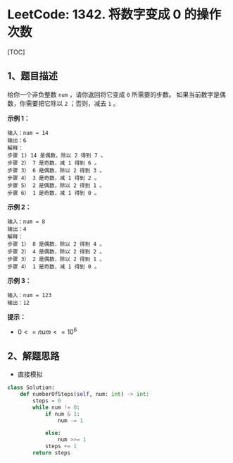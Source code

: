 # LeetCode: 1342. 将数字变成 0 的操作次数

[TOC]

## 1、题目描述

给你一个非负整数 `num` ，请你返回将它变成 `0` 所需要的步数。 如果当前数字是偶数，你需要把它除以 `2` ；否则，减去 `1` 。

 

**示例 1：**

```
输入：num = 14
输出：6
解释：
步骤 1) 14 是偶数，除以 2 得到 7 。
步骤 2） 7 是奇数，减 1 得到 6 。
步骤 3） 6 是偶数，除以 2 得到 3 。
步骤 4） 3 是奇数，减 1 得到 2 。
步骤 5） 2 是偶数，除以 2 得到 1 。
步骤 6） 1 是奇数，减 1 得到 0 。
```


**示例 2：**

```
输入：num = 8
输出：4
解释：
步骤 1） 8 是偶数，除以 2 得到 4 。
步骤 2） 4 是偶数，除以 2 得到 2 。
步骤 3） 2 是偶数，除以 2 得到 1 。
步骤 4） 1 是奇数，减 1 得到 0 。
```


**示例 3：**

```
输入：num = 123
输出：12
```

**提示：**

- $0 <= num <= 10^6$



## 2、解题思路

- 直接模拟



```python
class Solution:
    def numberOfSteps(self, num: int) -> int:
        steps = 0
        while num != 0:
            if num & 1:
                num -= 1

            else:
                num >>= 1
            steps += 1
        return steps
```

